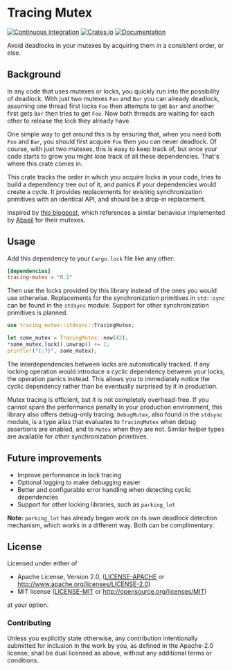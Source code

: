 # Tracing Mutex

[![Continuous integration](https://github.com/bertptrs/tracing-mutex/actions/workflows/ci.yml/badge.svg)](https://github.com/bertptrs/tracing-mutex/actions/workflows/ci.yml)
[![Crates.io](https://img.shields.io/crates/v/tracing-mutex.svg)](https://crates.io/crates/tracing-mutex)
[![Documentation](https://docs.rs/tracing-mutex/badge.svg)](https://docs.rs/tracing-mutex)

Avoid deadlocks in your mutexes by acquiring them in a consistent order, or else.

## Background

In any code that uses mutexes or locks, you quickly run into the possibility of deadlock. With just
two mutexes `Foo` and `Bar` you can already deadlock, assuming one thread first locks `Foo` then
attempts to get `Bar` and another first gets `Bar` then tries to get `Foo`. Now both threads are
waiting for each other to release the lock they already have.

One simple way to get around this is by ensuring that, when you need both `Foo` and `Bar`, you
should first acquire `Foo` then you can never deadlock. Of course, with just two mutexes, this is
easy to keep track of, but once your code starts to grow you might lose track of all these
dependencies. That's where this crate comes in.

This crate tracks the order in which you acquire locks in your code, tries to build a dependency
tree out of it, and panics if your dependencies would create a cycle. It provides replacements for
existing synchronization primitives with an identical API, and should be a drop-in replacement.

Inspired by [this blogpost][whileydave], which references a similar behaviour implemented by
[Abseil][abseil-mutex] for their mutexes.

[whileydave]: https://whileydave.com/2020/12/19/dynamic-cycle-detection-for-lock-ordering/
[abseil-mutex]: https://abseil.io/docs/cpp/guides/synchronization

## Usage

Add this dependency to your `Cargo.lock` file like any other:

```toml
[dependencies]
tracing-mutex = "0.2"
```

Then use the locks provided by this library instead of the ones you would use otherwise.
Replacements for the synchronization primitives in `std::sync` can be found in the `stdsync` module.
Support for other synchronization primitives is planned.

```rust
use tracing_mutex::stdsync::TracingMutex;

let some_mutex = TracingMutex::new(42);
*some_mutex.lock().unwrap() += 1;
println!("{:?}", some_mutex);
```

The interdependencies between locks are automatically tracked. If any locking operation would
introduce a cyclic dependency between your locks, the operation panics instead. This allows you to
immediately notice the cyclic dependency rather than be eventually surprised by it in production.

Mutex tracing is efficient, but it is not completely overhead-free. If you cannot spare the
performance penalty in your production environment, this library also offers debug-only tracing.
`DebugMutex`, also found in the `stdsync` module, is a type alias that evaluates to `TracingMutex`
when debug assertions are enabled, and to `Mutex` when they are not. Similar helper types are
available for other synchronization primitives.

## Future improvements

- Improve performance in lock tracing
- Optional logging to make debugging easier
- Better and configurable error handling when detecting cyclic dependencies
- Support for other locking libraries, such as `parking_lot`

**Note:** `parking_lot` has already began work on its own deadlock detection mechanism, which works
in a different way. Both can be complimentary.

## License

Licensed under either of

- Apache License, Version 2.0, ([LICENSE-APACHE](./LICENSE-APACHE) or
  http://www.apache.org/licenses/LICENSE-2.0)
- MIT license ([LICENSE-MIT](./LICENSE-MIT) or http://opensource.org/licenses/MIT)

at your option.

### Contributing

Unless you explicitly state otherwise, any contribution intentionally submitted for inclusion in the
work by you, as defined in the Apache-2.0 license, shall be dual licensed as above, without any
additional terms or conditions.
